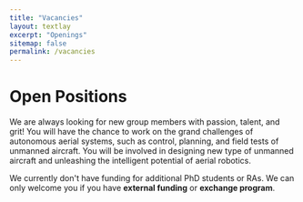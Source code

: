 ```yaml
---
title: "Vacancies"
layout: textlay
excerpt: "Openings"
sitemap: false
permalink: /vacancies
---
```


# Open Positions

We are always looking for new group members with passion, talent, and grit! You will have the chance to work on the grand challenges of autonomous aerial systems, such as control, planning, and field tests of unmanned aircraft. You will be involved in designing new type of unmanned aircraft and unleashing the intelligent potential of aerial robotics. 

<!-- ### Exchange PhD students
**[NEWS!]** We have openings to receive **exchange PhD student** by PolyU Research Student Attachment Programme. If you are currently a PhD student from the related areas, you are welcome to read the [Guideline](/downloads/Guideline(Incoming).pdf) and send your CV and [application form](/downloads/Form GSB51.doc) to me by *5 November 2021*. -->

We currently don't have funding for additional PhD students or RAs. We can only welcome you if you have **external funding** or **exchange program**.

<!-- ## 2021/22 理大校長卓越博士生獎學金計劃
香港理工大學（理大）現推出 2021/22 理大校長卓越博士生獎學金計劃，歡迎於學術及研究方面皆表現
卓越的學生申請入讀理大的全日制博士學位課程。

申請人須符合下列資格:
- 達到修讀理大博士學位課程的基本入學要求;
- 達到理大的英語要求 (如申請人的本科或碩士學位並非以英語作為主要教授語言);
- 獲得世界頂尖大學的博士生錄取通知書 (如申請人的博士生錄取通知書是來自頂尖大學並附帶獎
學金, 將獲得優先考慮); 
- 及具備出色的學術表現及研究能力 (於遞交網上申請時, 需上載相關的證明文件)。

[详情参阅](https://www.polyu.edu.hk/gs/docdrive/Presidential-PhD-Fellowship/2021-22_PolyUPresidential-PhD-Fellowship-Scheme_Chi.pdf)

## PolyU Presidential PhD Fellowship Scheme
The Hong Kong Polytechnic University (PolyU) is now inviting outstanding applicants to apply for the PolyU Presidential PhD Fellowship Scheme for full-time PhD programmes in 2021/22.

Applicants who apply for the PolyU Presidential PhD Fellowship Scheme shall:
- meet the general entrance requirements for PolyU's PhD programmes; 
- meet the English language requirements of PolyU (for applicants who do not have a degree for which English was the language of instruction at a recognized university);
- have obtained a PhD admission offer from a top university in the world (PhD admission offer with a scholarship from a top university is preferred); 
- and demonstrate outstanding qualities of academic performance and research ability (supporting documents should be submitted together with the online application).

[Details](https://www.polyu.edu.hk/gs/prospective-students/presidential-phd-fellowship/) -->



<!-- 香港理工大学自主飞行系统实验室Dr Li Boyang和Prof. Wen Chih-yung现联合招聘无人机控制、导航、规划等方向博士后或科研助理。科研助理要求具有硕士学位，博士后可以是已毕业或即将毕业博士生。实验室具备完善的实验条件和宽松的研究氛围，初步合同期为1年，可根据经费情况延长。

具体要求如下(满足任意一项即可考虑)：
	
	1. 熟悉常见开源飞控系统，例如PX4, ArduPilot。
	
	2. 熟悉常用机器人开发环境，例如ROS, RVIZ, Gazebo和相关编程语言。
	
	3. 熟悉现代飞行控制理论与飞行力学。
	
	4. 有飞行控制或机器人相关领域论文发表。

如有兴趣，请发送个人简历至<boyli@polyu.edu.hk>. 
实验室基本信息可参考[本网站](https://boyangli.com)以及 <https://www.polyu.edu.hk/researchgrp/cywen/index.php/en/index.html>.  -->


<!-- ### Applications for PhD and Postdoc positions
If you are interested in working with us as a PhD student or postdoc, please send me an [email](mailto:milan.allan@gmail.com). State briefly why you are interested and attach a CV, including information about the grades you had as an undergraduate. No need for a separate cover letter or certificates. **Important**: please insert _"Application PhD"_ or _"Application Postdoc"_ in the subject line. If you are applying to a specific advertisement, note this in your email. -->

<!-- ### MSc projects for PolyU students
If you are a Master student at PolyU looking for a Master project, contact me per email or stop by my office. -->

<!-- ### Bsc / Master students from elsewhere
If you are interested in pursuing a Master degree at Leiden University, see [mastersinleiden.nl](http://www.mastersinleiden.nl/programmes/physics/en/introduction). Sometimes, we take master students or summer interns if we get exceptional applicants (this usually means very good grades and a personal recommendation). -->